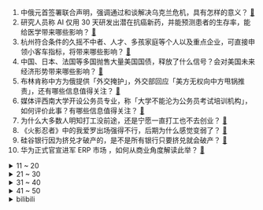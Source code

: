 1. 中俄元首签署联合声明，强调通过和谈解决乌克兰危机，具有怎样的意义？ [:link:](https://www.zhihu.com/question/591093326)
2. 研究人员称 AI 仅用 30 天研发出潜在抗癌新药，并能预测患者的生存率，能给医学带来哪些影响？ [:link:](https://www.zhihu.com/question/590847000)
3. 杭州符合条件的久摇不中者、人才、多孩家庭等个人以及重点企业，可直接申领小客车指标，将带来哪些影响？ [:link:](https://www.zhihu.com/question/590856876)
4. 中国、日本、法国等多国抛售大量美国国债，释放了什么信号？会对美国未来经济形势带来哪些影响？ [:link:](https://www.zhihu.com/question/590937429)
5. 布林肯称中方为俄提供「外交掩护」，外交部回应「美方无权向中方甩锅推责」，还有哪些信息值得关注？ [:link:](https://www.zhihu.com/question/590985920)
6. 媒体评西南大学开设公务员专业，称「大学不能沦为公务员考试培训机构」，如何评价此事？有哪些信息值得关注？ [:link:](https://www.zhihu.com/question/590729212)
7. 为什么大多数人明知打工没前途，还是宁愿一直打工也不去创业？ [:link:](https://www.zhihu.com/question/587657296)
8. 《火影忍者》中的我爱罗出场强得不行，后期为什么感觉变弱了？ [:link:](https://www.zhihu.com/question/585489155)
9. 硅谷银行因为挤兑才破产的，是不是所有银行只要挤兑就会破产？ [:link:](https://www.zhihu.com/question/589625103)
10. 华为正式官宣进军 ERP 市场 ，如何从商业角度解读此举？ [:link:](https://www.zhihu.com/question/590745766)
<details>
<summary>11 ~ 20</summary>

11. 《魔兽世界：大地的裂变》暴雪其实用心去设计了，为什么玩家锐减？ [:link:](https://www.zhihu.com/question/590087582)
12. 男子上班请假外出嫖娼被公司解雇，男子申请仲裁要求继续履行劳动合同，如何从法律角度解读？ [:link:](https://www.zhihu.com/question/590969330)
13. 新版出生医学证明 4 月 1 日起启用，相较于旧版有哪些变化？对保障婴幼儿出生起到哪些作用？ [:link:](https://www.zhihu.com/question/590928346)
14. 美媒称「特朗普预测周二被捕并呼吁支持者抗议，警方开始设路障」，哪些信息值得关注？ [:link:](https://www.zhihu.com/question/590930127)
15. 请假是员工正当权利，网友表示，一到请假就焦虑、愧疚，你有这种感觉吗？请假被拒涉及哪些法律问题？ [:link:](https://www.zhihu.com/question/591037456)
16. 普京到访乌克兰南部城市马里乌波尔，并与当地市民交谈，具体情况如何？可能带来哪些影响？ [:link:](https://www.zhihu.com/question/590552261)
17. 如何看待外媒称「欧盟各成员国同意在一年内向乌提供 100 万发炮弹」，这意味着什么？ [:link:](https://www.zhihu.com/question/590938878)
18. 2023 LPL 春季赛 TES 1:2 不敌 OMG 遭遇五连败，如何评价这场比赛？ [:link:](https://www.zhihu.com/question/590986781)
19. 泰国游价格暴涨「包船出海两万起，机票直冲四千」，游客表示各方面的消费都上去了，哪些信息值得关注？ [:link:](https://www.zhihu.com/question/590794582)
20. 网传杀夫女子打赏「郡王级」男主播 30 万，公司否认「远没有这个金额」，如何看待网络直播打赏行业现状？ [:link:](https://www.zhihu.com/question/590718506)
</details>
<details>
<summary>21 ~ 30</summary>

21. 报道称「年轻人偏爱寺庙游、上香比上学还认真」，如何看待这一现象？反映出哪些问题？ [:link:](https://www.zhihu.com/question/590925610)
22. 如何评价 3 月 21 日发布的 OPPO Find X6 系列，有何亮点和槽点？ [:link:](https://www.zhihu.com/question/590964127)
23. 支付宝上线「蚂蚁保金选· 最受欢迎保险盘点」，里面的产品值不值得买？ [:link:](https://www.zhihu.com/question/589761716)
24. 电视剧《他是谁》第 13-14 集拍得怎么样？有哪些值得关注的剧情点？ [:link:](https://www.zhihu.com/question/591016853)
25. 你认为《原神》能遏制数值膨胀的趋势吗？以何种方式？ [:link:](https://www.zhihu.com/question/506326155)
26. 1000-2000 元适合新手主打进攻的羽毛球拍有哪些值得推荐？ [:link:](https://www.zhihu.com/question/590098174)
27. 如何评价陈晓、李沁主演的年代剧《人生之路》？ [:link:](https://www.zhihu.com/question/590842052)
28. 对于打工人来说，办公显示器的分辨率与抗蓝光功能，哪个更重要？ [:link:](https://www.zhihu.com/question/590782297)
29. 有哪些常见却叫不上名的动物？ [:link:](https://www.zhihu.com/question/565062047)
30. 有没有能保存20年不变质的食品（可添加防腐剂）? [:link:](https://www.zhihu.com/question/590865014)
</details>
<details>
<summary>31 ~ 40</summary>

31. 2023 LPL 春季赛 WE 1:2 不敌 WBG，如何评价这场比赛？ [:link:](https://www.zhihu.com/question/591019836)
32. 人在什么情况下成长最快？ [:link:](https://www.zhihu.com/question/490344475)
33. 如果不发朋友圈，你还会去跑步吗？ [:link:](https://www.zhihu.com/question/588631200)
34. 原子放大1亿倍会怎样，其结构如何，是宇宙的缩影吗？ [:link:](https://www.zhihu.com/question/587648959)
35. 硅谷银行失败是否因从储户借来短期资金投资长期资产，储户可随时要求偿还借款？监管机构为何允许它这样发展？ [:link:](https://www.zhihu.com/question/589619287)
36. 养宠物真的可以让人不孤独吗？ [:link:](https://www.zhihu.com/question/588835930)
37. 一年跑不到5千公里，买电车还是油车划算？ [:link:](https://www.zhihu.com/question/587276860)
38. 什么是人情世故，最基本的人情世故该懂哪些？ [:link:](https://www.zhihu.com/question/281636727)
39. 哪一个瞬间让你下定决心，开始健身了？ [:link:](https://www.zhihu.com/question/585259982)
40. 广东揭西县发生严重交通事故，目前「2 死 3 伤」，已排除酒驾毒驾，具体情况如何？ [:link:](https://www.zhihu.com/question/591059126)
</details>
<details>
<summary>41 ~ 50</summary>

41. 如何看待北大软微 2023 年考研初复比改为 6:4，复试增加「手撕代码」环节？ [:link:](https://www.zhihu.com/question/590795092)
42. 有什么超好吃的凉拌菜可以推荐？ [:link:](https://www.zhihu.com/question/471391354)
43. 如何评价首发预售的戴森 Dyson Zone™ 空气净化耳机？ [:link:](https://www.zhihu.com/question/590743372)
44. 预算 2000 元，有哪些故障率低、性价比高的通勤自行车推荐？ [:link:](https://www.zhihu.com/question/586272741)
45. 设计行业的人都喜欢哪些运动健身方式？ [:link:](https://www.zhihu.com/question/585557429)
46. 一行人骑行 100 公里爆胎 7 次是否正常，在安装和配置上如何做能避免爆胎？ [:link:](https://www.zhihu.com/question/586352091)
47. 《黑暗荣耀》中为什么周汝正会喜欢上文东恩？ [:link:](https://www.zhihu.com/question/590534589)
48. 请问《英雄联盟》卡莎厉害在哪里？ [:link:](https://www.zhihu.com/question/464172547)
49. 有哪些科学的运动方法，能系统提升身体素质应对春季流感？ [:link:](https://www.zhihu.com/question/590849873)
50. 黄金价格突破 2000 美元/盎司，金条销售火爆，广州有夫妇一次购买超 70 万元，金价近期为何大涨？ [:link:](https://www.zhihu.com/question/590927079)
</details><details>
<summary>bilibili</summary>

1. 【医案寻踪】一年不吃早饭的人现在怎么样了？让我们揭开一场隐瞒我们70年的健康骗局！ [:link:](//www.bilibili.com/video/BV1Zs4y1H7NV)
2. 对他使用新空间卡组吧【水无月菌】 [:link:](//www.bilibili.com/video/BV1cL411r7Zn)
3. 老板让我把公司拆了重建？？？？ [:link:](//www.bilibili.com/video/BV1pL411r7q6)
4. 【林肯公园 | B站首发】Numb (官方MV 4K修复版) - Linkin Park [:link:](//www.bilibili.com/video/BV1Mm4y1k7We)
5. 关于我半夜在路边救了一只猫 [:link:](//www.bilibili.com/video/BV1hV4y197QJ)
6. 无限穿帮！当埃及up看《木乃伊》 [:link:](//www.bilibili.com/video/BV12L411R7w9)
7. 去海鲜市场钓鱼 [:link:](//www.bilibili.com/video/BV1rx4y1w7fP)
8. 《原神》EP - 春露漫散之虹 [:link:](//www.bilibili.com/video/BV1Sg4y1s7Qp)
9. ⚡西 域 战 神⚡ [:link:](//www.bilibili.com/video/BV11c411E7ga)
10. 一群up主在城市玩共享位置捉迷藏！太可怕了！！【第二期】 [:link:](//www.bilibili.com/video/BV1KP411f7fc)
<details>
<summary>11 ~ 20</summary>

11. 品尝世界最酸酸物，胃酸系统今日奖励休息一天 [:link:](//www.bilibili.com/video/BV1g84y1w7Gn)
12. 日后升起的每一缕炊烟，都是对你的思念 [:link:](//www.bilibili.com/video/BV1Cg4y147zr)
13. 宵宫放烟花之蹦迪神曲！参上！ [:link:](//www.bilibili.com/video/BV1sV4y197QP)
14. 《 豚 骨 拉 面 全 套 配 方 》 [:link:](//www.bilibili.com/video/BV19m4y1r7TV)
15. 漂泊两年多回到乡下，乡村生活也不错，想留在农村却很难 [:link:](//www.bilibili.com/video/BV1ob411d78A)
16. “ 北 方 人 诱 捕 器 ” [:link:](//www.bilibili.com/video/BV1r24y1x7jb)
17. 日本神级广告：零CG真人出演，50人分饰两角，2分钟一镜到底演绎12年父女情 [:link:](//www.bilibili.com/video/BV1TL411r7fF)
18. 资助了几年的山区女孩突然不读书了，驱车去山里看看她什么情况 [:link:](//www.bilibili.com/video/BV17s4y1p7Cq)
19. 【陋室画家】进来！你还有什么理由不坚持热爱？ [:link:](//www.bilibili.com/video/BV1U24y1x76W)
20. ⚡喵喵喵喵喵喵喵喵喵喵喵喵喵喵 [:link:](//www.bilibili.com/video/BV1wg4y1t7j6)
</details>
<details>
<summary>21 ~ 30</summary>

21. 街上狗比孩子多 韩国人好像真的不生小孩 [:link:](//www.bilibili.com/video/BV1BY4y1X7zT)
22. 【STN快报第七季08】新版里昂人设崩塌，全身都是不能播的液体 [:link:](//www.bilibili.com/video/BV1Es4y1p7sT)
23. 渲染了一个月，希望能有一万播放... [:link:](//www.bilibili.com/video/BV1PL411d7XR)
24. 粮油之死：四大粮商做空中国，长达100年的粮油战争从未结束！【世界战史】 [:link:](//www.bilibili.com/video/BV1fs4y1H7my)
25. 终于到了！不带钱跨越半个中国，抵达北京！ 丨流浪 11 [:link:](//www.bilibili.com/video/BV19M4y1z714)
26. 水课这么多？学生需要能帮他们找到工作的真干货！最全实习攻略：实习时机/实习岗位选择/实习渠道/简历撰写/面试技巧/实习注意 [:link:](//www.bilibili.com/video/BV1kL411R74z)
27. 猫：我的母语是无语! [:link:](//www.bilibili.com/video/BV1dL411R7rB)
28. 大多数去职校学电竞的人都怎样了？这个视频给你答案！ [:link:](//www.bilibili.com/video/BV1T84y1w7ar)
29. 史上最扎实的棒棒糖吃法！5元一根，一口气能炫一打…… [:link:](//www.bilibili.com/video/BV1cP411o7KN)
30. 当年“血洗”全球的100首经典歌曲，DNA真的控制不住了！ [:link:](//www.bilibili.com/video/BV1vT411k7dS)
</details>
<details>
<summary>31 ~ 40</summary>

31. 总工时19天，用石料480方，用传统技术建造一座  石拱桥（全集） [:link:](//www.bilibili.com/video/BV1t84y1w7Ps)
32. 【烂活电竞43】列兵杰克爱！ 听到命令请喊到！  月男腐乳杰克爱  出列！！！！！！！！！！！！！！ [:link:](//www.bilibili.com/video/BV1KY4y1X79d)
33. 放炮时不能多看一眼 [:link:](//www.bilibili.com/video/BV1T24y1E7fJ)
34. 在饭局上被羞辱，女孩儿竟然这样化解尴尬 [:link:](//www.bilibili.com/video/BV1Zs4y1H7M5)
35. 我把MC所有的方块都收集了！！！ [:link:](//www.bilibili.com/video/BV1Wx4y1P7Y8)
36. 在无尽的沙漠当中没有树木！该如何生存下去【我的世界】 P10 [:link:](//www.bilibili.com/video/BV1Nk4y1t76C)
37. 喂！你给我摇起来啊！！！ [:link:](//www.bilibili.com/video/BV1dP411d7HT)
38. 多大的风啊？能把树都吹成“牙刷”…新西兰班克斯半岛风大的地理原因来啦！ [:link:](//www.bilibili.com/video/BV1Es4y1p7m5)
39. 【渊默行动】首杀危机等级39 灾渊首言登神默 怒海掌握逆世钩 [:link:](//www.bilibili.com/video/BV1Rc411j7Zt)
40. 【短片】谁说拍短片一定需要剧本？ [:link:](//www.bilibili.com/video/BV1ZL411R7xw)
</details>
<details>
<summary>41 ~ 50</summary>

41. 【花小烙】为什么脑袋撞到后会起很大一个包，身体其他地方就不会？ [:link:](//www.bilibili.com/video/BV1Vv4y1j7zh)
42. 五黑年度最燃《将我的一切赌在这251秒！》 [:link:](//www.bilibili.com/video/BV1FP411f7D2)
43. “我好多年没玩了，好想和你玩一局” [:link:](//www.bilibili.com/video/BV1tL411d7ca)
44. 给全网粉丝量超1亿的篮球团队做画质改造，差点难倒我们？ [:link:](//www.bilibili.com/video/BV19v4y1V7od)
45. 【创作不死，热爱永存】以此纪念那些被埋没的，在lof里斑斓的岁月 [:link:](//www.bilibili.com/video/BV1mM4y1z76i)
46. 韩磊演唱《梦幻西游》电脑版赛事主题曲《给所有知道我名字的人》—再见少年拉满弓，不惧岁月不惧风 [:link:](//www.bilibili.com/video/BV11Y4y1X7Yv)
47. 突然就理解什么叫全世界的审美都在下降了！这居然是70年前电影的服化道，每一件都优雅非常 [:link:](//www.bilibili.com/video/BV18v4y1L7YR)
48. 女生宿舍的Love Shot灯光版 [:link:](//www.bilibili.com/video/BV1cL411C7hS)
49. 自助餐吃米饭是基本操作，不要慌！ [:link:](//www.bilibili.com/video/BV1JT41167YK)
50. 哦对了，还有就是小而臭的叫“沟” [:link:](//www.bilibili.com/video/BV19D4y1M7yN)
</details>
<details>
<summary>51 ~ 60</summary>

51. 啊 [:link:](//www.bilibili.com/video/BV1LV4y197g4)
52. 生活小窍门 [:link:](//www.bilibili.com/video/BV18v4y1j7AQ)
53. 【NMIXX】"Love Me Like This" M/V [:link:](//www.bilibili.com/video/BV1ST411677Y)
54. 一拳超人埼玉训练1000天挑战第400天，今天四倍量挑战 [:link:](//www.bilibili.com/video/BV17g4y1t7JD)
55. 你管这叫新手？？ [:link:](//www.bilibili.com/video/BV1AM4y167qA)
56. MOREVFX「流浪地球2」视效花絮 [:link:](//www.bilibili.com/video/BV1hP411Z7Tc)
57. 北京.农业大学 [:link:](//www.bilibili.com/video/BV1ZL411R7uj)
58. 海底捞奶茶自助体验 [:link:](//www.bilibili.com/video/BV1HL411C7zy)
59. 熊猫：长这么大都没受过这样的气！ [:link:](//www.bilibili.com/video/BV1xL411d7XW)
60. 用七百万笔画了一幅画。 [:link:](//www.bilibili.com/video/BV1W84y1w7Cc)
</details>
<details>
<summary>61 ~ 70</summary>

61. 没办法，手绘真是太有魅力了！ [:link:](//www.bilibili.com/video/BV1Y24y1x7oH)
62. 小小一场比赛，全是职业选手 [:link:](//www.bilibili.com/video/BV1v24y1x7mc)
63. 【人生态度】完整版丨房子着火我拍照~人生乱套我睡觉~~ [:link:](//www.bilibili.com/video/BV1yY4y1X7mC)
64. 战绩:一人1272元！今年必胜客自助又来啦！践行光盘行动！ [:link:](//www.bilibili.com/video/BV1kT41167Be)
65. 芬兰家人横扫东北馆子疯狂炫饭！暴风吸入酸菜炖粉条吃嗨了！揭秘侄女恋爱细节收都收不住！生日狂欢感动哭！ [:link:](//www.bilibili.com/video/BV1ZM411H73k)
66. 我不是懒羊羊啊！！ [:link:](//www.bilibili.com/video/BV1W54y1T7ct)
67. 逼老板干了一天活，他选择了退群… [:link:](//www.bilibili.com/video/BV1jM4y167N6)
68. 这不是特效！25对演员一镜到底演绎父女12年变化——日本感人广告 [:link:](//www.bilibili.com/video/BV1Bv4y1L7bW)
69. 我会等枯树生出芽，开出新的花。春日里，给大家唱首温暖的歌。《我会等》cover承桓 [:link:](//www.bilibili.com/video/BV1dv4y1L7vW)
70. 不会还有人没有小猫哄睡吧～ [:link:](//www.bilibili.com/video/BV1uP411o7CY)
</details>
<details>
<summary>71 ~ 80</summary>

71. 剑魔：出BUG了？对面怎么没有装备？什么鬼？ [:link:](//www.bilibili.com/video/BV1qb411Z7zQ)
72. 对视变装挑战赛来了？大学生字典里就没有“输”字…… [:link:](//www.bilibili.com/video/BV19x4y1P7uM)
73. 一千颗碎片！实拍魔刀千刃！觉醒我们心中的热爱吧！ [:link:](//www.bilibili.com/video/BV14o4y1q777)
74. 摇动人生的老虎机，每次都能中大奖 [:link:](//www.bilibili.com/video/BV1Ts4y1p7wT)
75. 新番时光机！十年前的观众都在看什么？「2013年1月篇」泛式 [:link:](//www.bilibili.com/video/BV1ws4y1p7k9)
76. 小傲小潮去重庆！好吃好喝如仙境！ [:link:](//www.bilibili.com/video/BV1UL411o7mP)
77. “在海边听这首《Past lives》真的太绝了” [:link:](//www.bilibili.com/video/BV1b84y1w7pf)
78. 忍界最痛！博人成为最大反派，将对抗整个木叶！最新剧情炸裂展开 [:link:](//www.bilibili.com/video/BV1Cv4y1L7ML)
79. 变味的跑操≠体育锻炼，我还是觉得不值得提倡 [:link:](//www.bilibili.com/video/BV1Mo4y1z7Ax)
80. 穆桂英刀马旦申请出战，谁的听戏DNA动了！ [:link:](//www.bilibili.com/video/BV13X4y1Z766)
</details>
<details>
<summary>81 ~ 90</summary>

81. 【危机合约】"起源行动"无名庇护所18镀层+日替全关卡攻略！摆完挂机+平民低配攻略合集！《明日方舟》|魔法Zc目录 难度18 [:link:](//www.bilibili.com/video/BV1G84y137P1)
82. 突击检查：外国人对中国有什么离谱问题 [:link:](//www.bilibili.com/video/BV1ex4y1w7CD)
83. 【AI本兮】反方向的钟 [:link:](//www.bilibili.com/video/BV1984y1c7wn)
84. 隋卞一探 |苍蝇馆的一道菜竟然让特厨惊呼太nb了？！长沙第三顿——秦娭毑皮蛋肉丸！ [:link:](//www.bilibili.com/video/BV1dL411k7ra)
85. 他的歌你最少听过3000遍，但是你可能根本不知道他 [:link:](//www.bilibili.com/video/BV1iv4y1L7JU)
86. 实测泰国跟团游：UP主面对当地导游促销当“铁公鸡”，一分不花会怎样？ [:link:](//www.bilibili.com/video/BV1jL411C7oV)
87. 演员张颂文演讲《扎根》 [:link:](//www.bilibili.com/video/BV1Rs4y1H7HM)
88. 这句被疯传的英文，引发网友热议！你能看懂吗？ [:link:](//www.bilibili.com/video/BV1G94y1F7se)
89. 事出有因！你没听过的奇葩规定！ [:link:](//www.bilibili.com/video/BV1wM4y1k7Bh)
90. 抗日神剧又整活儿了！我往往因为不够变态而和神剧格格不入 [:link:](//www.bilibili.com/video/BV19x4y1P7zG)
</details>
<details>
<summary>91 ~ 100</summary>

91. 💪🏻B站版《健身新手的训练完全手册》™ [:link:](//www.bilibili.com/video/BV1Hk4y187jF)
92. 我，柳三变，白衣卿相，奉旨填词，人生很难，但我没失败 [:link:](//www.bilibili.com/video/BV1RT41167qg)
93. 家人们，来了！ [:link:](//www.bilibili.com/video/BV18V4y1R7EE)
94. 一网打尽！一口气看完230款史低游戏【steam春促折扣信息】 [:link:](//www.bilibili.com/video/BV1Ab411o7Bi)
95. 【真 我的世界】三只小猪盖房子但狂飙版 [:link:](//www.bilibili.com/video/BV13L411C7Fj)
96. 挑战全网！31个俯卧撑就能将吉尼斯世界纪录留在中国？ [:link:](//www.bilibili.com/video/BV17x4y1P7Gj)
97. 我体育课呢？ [:link:](//www.bilibili.com/video/BV1Vc411j7Br)
98. 你最后一次看少儿频道是什么时候？ [:link:](//www.bilibili.com/video/BV1984y1A7Dg)
99. 【你说我接】在别人的话中加一个字！居然能变的这么离谱？ [:link:](//www.bilibili.com/video/BV1FL411C7o2)
100. 试吃世界上最丑的鱼，水滴鱼，一口下去口感爆棚 [:link:](//www.bilibili.com/video/BV1424y1x73m)
</details></details>